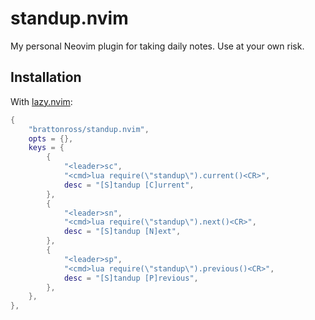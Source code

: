 # standup.nvim

My personal Neovim plugin for taking daily notes. Use at your own risk.

## Installation

With [lazy.nvim](https://github.com/folke/lazy.nvim):

```lua
{
    "brattonross/standup.nvim",
    opts = {},
    keys = {
        {
            "<leader>sc",
            "<cmd>lua require(\"standup\").current()<CR>",
            desc = "[S]tandup [C]urrent",
        },
        {
            "<leader>sn",
            "<cmd>lua require(\"standup\").next()<CR>",
            desc = "[S]tandup [N]ext",
        },
        {
            "<leader>sp",
            "<cmd>lua require(\"standup\").previous()<CR>",
            desc = "[S]tandup [P]revious",
        },
    },
},
```
